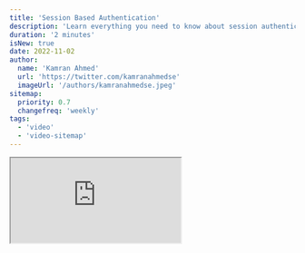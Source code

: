 ```yaml
---
title: 'Session Based Authentication'
description: 'Learn everything you need to know about session authentication'
duration: '2 minutes'
isNew: true
date: 2022-11-02
author:
  name: 'Kamran Ahmed'
  url: 'https://twitter.com/kamranahmedse'
  imageUrl: '/authors/kamranahmedse.jpeg'
sitemap:
  priority: 0.7
  changefreq: 'weekly'
tags:
  - 'video'
  - 'video-sitemap'
---
```


<iframe class="w-full aspect-video mb-5" src="https://www.youtube.com/embed/gKkBEOq_shs" title="Session Based Authentication"></iframe>

